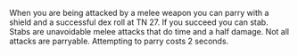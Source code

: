When you are being attacked by a melee weapon you can parry with a shield and a successful dex roll at TN 27. If you succeed you can stab. Stabs are unavoidable melee attacks that do time and a half damage. Not all attacks are parryable. Attempting to parry costs 2 seconds.